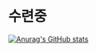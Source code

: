 # 수련중

[![Anurag's GitHub stats](https://github-readme-stats.vercel.app/api?username=Minseok0917&theme=prussian)](https://github.com/anuraghazra/github-readme-stats)

